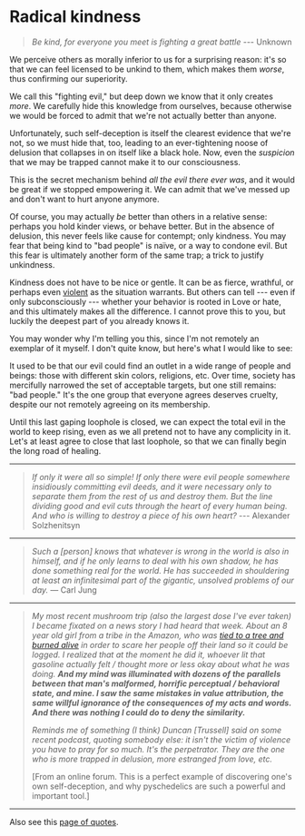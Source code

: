 
# Radical kindness

> _Be kind, for everyone you meet is fighting a great battle_ --- Unknown

We perceive others as morally inferior to us for a surprising reason: it's so that we can feel licensed to be unkind to them, which makes them _worse_, thus confirming our superiority.

We call this "fighting evil," but deep down we know that it only creates _more_. We carefully hide this knowledge from ourselves, because otherwise we would be forced to admit that we're not actually better than anyone.

Unfortunately, such self-deception is itself the clearest evidence that we're not, so we must hide that, too, leading to an ever-tightening noose of delusion that collapses in on itself like a black hole. Now, even the _suspicion_ that we may be trapped cannot make it to our consciousness.

This is the secret mechanism behind _all the evil there ever was_, and it would be great if we stopped empowering it. We can admit that we've messed up and don't want to hurt anyone anymore.

Of course, you may actually _be_ better than others in a relative sense: perhaps you hold kinder views, or behave better. But in the absence of delusion, this never feels like cause for contempt; only kindness. You may fear that being kind to "bad people" is naïve, or a way to condone evil. But this fear is ultimately another form of the same trap; a trick to justify unkindness.

Kindness does not have to be nice or gentle. It can be as fierce, wrathful, or perhaps even [violent](https://www.snopes.com/fact-check/dalai-gun/) as the situation warrants. But others can tell --- even if only subconsciously --- whether your behavior is rooted in Love or hate, and this ultimately makes all the difference. I cannot prove this to you, but luckily the deepest part of you already knows it.

You may wonder why I'm telling you this, since I'm not remotely an exemplar of it myself. I don't quite know, but here's what I would like to see:

It used to be that our evil could find an outlet in a wide range of people and beings: those with different skin colors, religions, etc. Over time, society has mercifully narrowed the set of acceptable targets, but one still remains: "bad people." It's the one group that everyone agrees deserves cruelty, despite our not remotely agreeing on its membership.

Until this last gaping loophole is closed, we can expect the total evil in the world to keep rising, even as we all pretend not to have any complicity in it. Let's at least agree to close that last loophole, so that we can finally begin the long road of healing.

---

> _If only it were all so simple! If only there were evil people somewhere insidiously committing evil deeds, and it were necessary only to separate them from the rest of us and destroy them. But the line dividing good and evil cuts through the heart of every human being. And who is willing to destroy a piece of his own heart?_ --- Alexander Solzhenitsyn

---

> _Such a [person] knows that whatever is wrong in the world is also in himself, and if he only learns to deal with his own shadow, he has done something real for the world. He has succeeded in shouldering at least an infinitesimal part of the gigantic, unsolved problems of our day._ — Carl Jung

---

> *My most recent mushroom trip (also the largest dose I've ever taken) I became fixated on a news story I had heard that week. About an 8 year old girl from a tribe in the Amazon, who was [tied to a tree and burned alive](https://www.survivalinternational.org/news/8033) in order to scare her people off their land so it could be logged. I realized that at the moment he did it, whoever lit that gasoline actually felt / thought more or less okay about what he was doing. **And my mind was illuminated with dozens of the parallels between that man's malformed, horrific perceptual / behavioral state, and mine. I saw the same mistakes in value attribution, the same willful ignorance of the consequences of my acts and words. And there was nothing I could do to deny the similarity.***
>
> *Reminds me of something (I think) Duncan [Trussell] said on some recent podcast, quoting somebody else: it isn't the victim of violence you have to pray for so much. It's the perpetrator. They are the one who is more trapped in delusion, more estranged from love, etc.*
>
> [From an online forum. This is a perfect example of discovering one's own self-deception, and why pyschedelics are such a powerful and important tool.]

---

Also see this [page of quotes](https://hackmd.io/@monktastic/radical-kindness-quotes).
